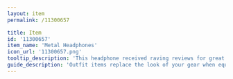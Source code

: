 ```yaml
---
layout: item
permalink: /11300657

title: Item
id: '11300657'
item_name: 'Metal Headphones'
icon_url: '11300657.png'
tooltip_description: 'This headphone received raving reviews for great sound quality and comfortable fit.'
guide_description: 'Outfit items replace the look of your gear when equipped.'
---
```

